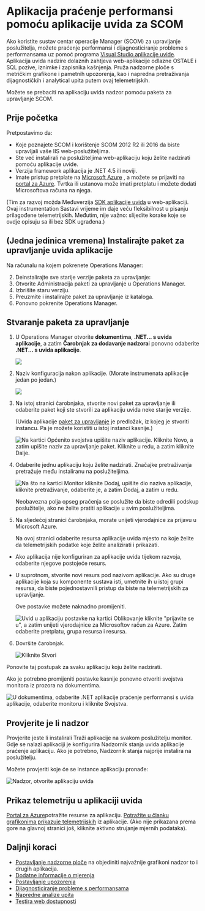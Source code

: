 <properties 
    pageTitle="SCOM Integracija s računala uvida | Microsoft Azure" 
    description="Ako ste korisnik sustava SCOM, praćenje performansi i dijagnosticiranje problema s uvida aplikacije. Sveobuhvatan nadzorne ploče, pametne upozorenja, Napredni alati za dijagnostiku i analizu upita." 
    services="application-insights" 
    documentationCenter=""
    authors="alancameronwills" 
    manager="douge"/>

<tags 
    ms.service="application-insights" 
    ms.workload="tbd" 
    ms.tgt_pltfrm="ibiza" 
    ms.devlang="na" 
    ms.topic="article" 
    ms.date="08/12/2016" 
    ms.author="awills"/>
 
# <a name="application-performance-monitoring-using-application-insights-for-scom"></a>Aplikacija praćenje performansi pomoću aplikacije uvida za SCOM

Ako koristite sustav centar operacije Manager (SCOM) za upravljanje poslužitelja, možete praćenje performansi i dijagnosticiranje probleme s performansama uz pomoć programa [Visual Studio aplikacije uvide](app-insights-asp-net.md). Aplikacija uvida nadzire dolaznih zahtjeva web-aplikacije odlazne OSTALE i SQL pozive, iznimke i zapisnika kašnjenja. Pruža nadzorne ploče s metričkim grafikone i pametnih upozorenja, kao i napredna pretraživanja dijagnostičkih i analytical upita putem ovaj telemetrijskih. 

Možete se prebaciti na aplikaciju uvida nadzor pomoću paketa za upravljanje SCOM.

## <a name="before-you-start"></a>Prije početka

Pretpostavimo da:

* Koje poznajete SCOM i korištenje SCOM 2012 R2 ili 2016 da biste upravljali vaše IIS web-poslužiteljima.
* Ste već instalirali na poslužiteljima web-aplikaciju koju želite nadzirati pomoću aplikacije uvide.
* Verzija framework aplikacija je .NET 4.5 ili noviji.
* Imate pristup pretplate na [Microsoft Azure](https://azure.com) , a možete se prijaviti na [portal za Azure](https://portal.azure.com). Tvrtka ili ustanova može imati pretplatu i možete dodati Microsoftova računa na njega.

(Tim za razvoj možda Međuverzija [SDK aplikacije uvida](app-insights-asp-net.md) u web-aplikaciji. Ovaj instrumentation Sastavi vrijeme im daje veću fleksibilnost u pisanju prilagođene telemetrijskih. Međutim, nije važno: slijedite korake koje se ovdje opisuju sa ili bez SDK ugrađena.)

## <a name="one-time-install-application-insights-management-pack"></a>(Jedna jedinica vremena) Instalirajte paket za upravljanje uvida aplikacije

Na računalu na kojem pokrenete Operations Manager:

2. Deinstalirajte sve starije verzije paketa za upravljanje:
 1. Otvorite Administracija paketi za upravljanje u Operations Manager. 
 2. Izbrišite staru verziju.
1. Preuzmite i instalirajte paket za upravljanje iz kataloga.
2. Ponovno pokrenite Operations Manager.


## <a name="create-a-management-pack"></a>Stvaranje paketa za upravljanje

1. U Operations Manager otvorite **dokumentima**, **.NET... s uvida aplikacije**, a zatim **Čarobnjak za dodavanje nadzora**i ponovno odaberite **.NET... s uvida aplikacije**.

    ![](./media/app-insights-scom/020.png)

2. Naziv konfiguracija nakon aplikacije. (Morate instrumenata aplikacije jedan po jedan.)
    
    ![](./media/app-insights-scom/030.png)

3. Na istoj stranici čarobnjaka, stvorite novi paket za upravljanje ili odaberite paket koji ste stvorili za aplikaciju uvida neke starije verzije.

     (Uvida aplikacije [paket za upravljanje](https://technet.microsoft.com/library/cc974491.aspx) je predložak, iz kojeg je stvoriti instancu. Pa je možete koristiti u istoj instanci kasnije.)


    ![Na kartici Općenito svojstva upišite naziv aplikacije. Kliknite Novo, a zatim upišite naziv za upravljanje paket. Kliknite u redu, a zatim kliknite Dalje.](./media/app-insights-scom/040.png)

4. Odaberite jednu aplikaciju koju želite nadzirati. Značajke pretraživanja pretražuje među instaliranu na poslužiteljima.

    ![Na što na kartici Monitor kliknite Dodaj, upišite dio naziva aplikacije, kliknite pretraživanje, odaberite je, a zatim Dodaj, a zatim u redu.](./media/app-insights-scom/050.png)

    Neobavezna polja opseg praćenja se poslužite da biste odredili podskup poslužitelje, ako ne želite pratiti aplikacije u svim poslužiteljima.

5. Na sljedećoj stranici čarobnjaka, morate unijeti vjerodajnice za prijavu u Microsoft Azure.

    Na ovoj stranici odaberite resursa aplikacije uvida mjesto na koje želite da telemetrijskih podatke koje želite analizirati i prikazati. 

 * Ako aplikacija nije konfiguriran za aplikacije uvida tijekom razvoja, odaberite njegove postojeće resurs.
 * U suprotnom, stvorite novi resurs pod nazivom aplikacije. Ako su druge aplikacije koja su komponente sustava isti, umetnite ih u istoj grupi resursa, da biste pojednostavnili pristup da biste na telemetrijskih za upravljanje.

    Ove postavke možete naknadno promijeniti.

    ![Uvid u aplikaciju postavke na kartici Oblikovanje kliknite "prijavite se u", a zatim unijeti vjerodajnice za Microsoftov račun za Azure. Zatim odaberite pretplatu, grupa resursa i resursa.](./media/app-insights-scom/060.png)

6. Dovršite čarobnjak.

    ![Kliknite Stvori](./media/app-insights-scom/070.png)
    
Ponovite taj postupak za svaku aplikaciju koju želite nadzirati.

Ako je potrebno promijeniti postavke kasnije ponovno otvoriti svojstva monitora iz prozora na dokumentima.

![U dokumentima, odaberite .NET aplikacije praćenje performansi s uvida aplikacije, odaberite monitoru i kliknite Svojstva.](./media/app-insights-scom/080.png)

## <a name="verify-monitoring"></a>Provjerite je li nadzor

Provjerite jeste li instalirali Traži aplikacije na svakom poslužitelju monitor. Gdje se nalazi aplikaciji je konfigurira Nadzornik stanja uvida aplikacije praćenje aplikaciju. Ako je potrebno, Nadzornik stanja najprije instalira na poslužitelju.

Možete provjeriti koje će se instance aplikaciju pronađe:

![Nadzor, otvorite aplikaciju uvida](./media/app-insights-scom/100.png)


## <a name="view-telemetry-in-application-insights"></a>Prikaz telemetriju u aplikaciji uvida

[Portal za Azure](https://portal.azure.com)potražite resurse za aplikaciju. [Potražite u članku grafikonima prikazuje telemetrijskih](app-insights-dashboards.md) iz aplikacije. (Ako nije prikazana prema gore na glavnoj stranici još, kliknite aktivno strujanje mjernih podataka).


## <a name="next-steps"></a>Daljnji koraci

* [Postavljanje nadzorne ploče](app-insights-dashboards.md) na objediniti najvažnije grafikoni nadzor to i drugih aplikacija.
* [Dodatne informacije o mjerenja](app-insights-metrics-explorer.md)
* [Postavljanje upozorenja](app-insights-alerts.md)
* [Dijagnosticiranje probleme s performansama](app-insights-detect-triage-diagnose.md)
* [Napredne analize upita](app-insights-analytics.md)
* [Testira web dostupnosti](app-insights-monitor-web-app-availability.md)

